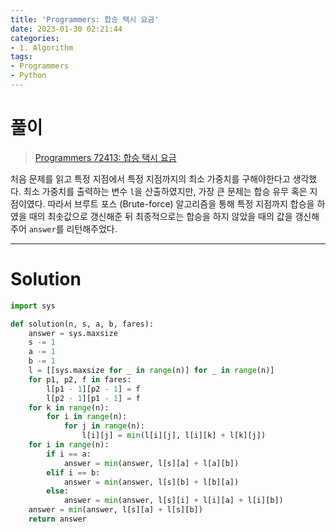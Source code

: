 ```yaml
---
title: 'Programmers: 합승 택시 요금'
date: 2023-01-30 02:21:44
categories:
- 1. Algorithm
tags:
- Programmers
- Python
---
```

# 풀이

> [Programmers 72413: 합승 택시 요금](https://school.programmers.co.kr/learn/courses/30/lessons/72413)

처음 문제를 읽고 특정 지점에서 특정 지점까지의 최소 가중치를 구해야한다고 생각했다.
최소 가중치를 출력하는 변수 `l`을 산출하였지만, 가장 큰 문제는 합승 유무 혹은 지점이였다.
따라서 브루트 포스 (Brute-force) 알고리즘을 통해 특정 지점까지 합승을 하였을 때의 최솟값으로 갱신해준 뒤 최종적으로는 합승을 하지 않았을 때의 값을 갱신해주어 `answer`를 리턴해주었다.

<!-- More -->

---

# Solution

~~~python
import sys

def solution(n, s, a, b, fares):
    answer = sys.maxsize
    s -= 1
    a -= 1
    b -= 1
    l = [[sys.maxsize for _ in range(n)] for _ in range(n)]
    for p1, p2, f in fares:
        l[p1 - 1][p2 - 1] = f
        l[p2 - 1][p1 - 1] = f
    for k in range(n):
        for i in range(n):
            for j in range(n):
                l[i][j] = min(l[i][j], l[i][k] + l[k][j])
    for i in range(n):
        if i == a:
            answer = min(answer, l[s][a] + l[a][b])
        elif i == b:
            answer = min(answer, l[s][b] + l[b][a])
        else:
            answer = min(answer, l[s][i] + l[i][a] + l[i][b])
    answer = min(answer, l[s][a] + l[s][b])
    return answer
~~~